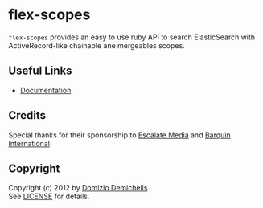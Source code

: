 # flex-scopes

`flex-scopes` provides an easy to use ruby API to search ElasticSearch with ActiveRecord-like chainable ane mergeables scopes.

## Useful Links

* [Documentation](https://github.com/ddnexus/flex/wiki/flex-scopes)

## Credits

Special thanks for their sponsorship to [Escalate Media](http://www.escalatemedia.com) and [Barquin International](http://www.barquin.com).

## Copyright

Copyright (c) 2012 by [Domizio Demichelis](mailto://dd.nexus@gmail.com)<br>
See [LICENSE](./flex-rails/blob/master/LICENSE) for details.
